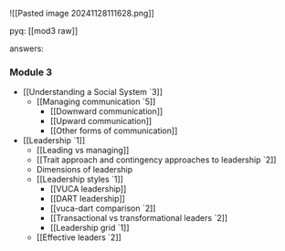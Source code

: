 ![[Pasted image 20241128111628.png]]

pyq:
[[mod3 raw]]

answers:
### **Module 3**

- [[Understanding a Social System `3]]
    - [[Managing communication `5]]
        - [[Downward communication]]
        - [[Upward communication]]
        - [[Other forms of communication]]
- [[Leadership `1]]
    - [[Leading vs managing]]
    - [[Trait approach and contingency approaches to leadership `2]]
    - Dimensions of leadership
    - [[Leadership styles `1]]
        - [[VUCA leadership]]
        - [[DART leadership]]
        - [[vuca-dart comparison `2]]
        - [[Transactional vs transformational leaders `2]]
        - [[Leadership grid `1]]
    - [[Effective leaders `2]]